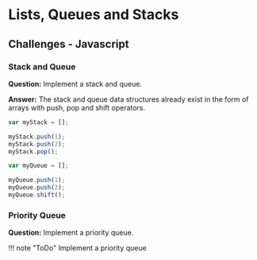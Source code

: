 # Lists, Queues and Stacks




## Challenges - Javascript

### Stack and Queue

**Question:** Implement a stack and queue.

**Answer:** The stack and queue data structures already exist in the form of arrays with push, pop and shift operators.

``` javascript
var myStack = [];

myStack.push(1);
myStack.push(2);
myStack.pop();

var myQueue = [];

myQueue.push(1);
myQueue.push(2);
myQueue.shift();

```

### Priority Queue

**Question:** Implement a priority queue.

!!! note "ToDo"
    Implement a priority queue

